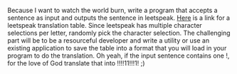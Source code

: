 <div class="md"><p>Because I want to watch the world burn, write a program that accepts a sentence as input and outputs the sentence in leetspeak.  <a href="http://en.wikipedia.org/wiki/Leet">Here</a> is a link for a leetspeak translation table.  Since leetspeak has multiple character selections per letter, randomly pick the character selection.  The challenging part will be to be a resourceful developer and write a utility or use an existing application to save the table into a format that you will load in your program to do the translation.  Oh yeah, if the input sentence contains one !, for the love of God translate that into !!!!11!!!1! ;)</p>
</div>
